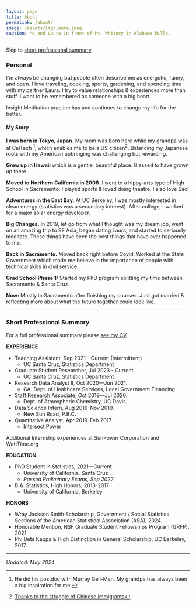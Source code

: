 ```yaml
---
layout: page
title: About
permalink: /about/
image: /assets/img/laura.jpeg
caption: Me and Laura in front of Mt. Whitney in Alabama Hills.
---
```


Skip to [short professional summary](#prof).

### Personal

I'm always be changing but people often describe me as energetic, funny, and open. I love traveling, cooking, sports, gardening, and spending time with my partner Laura.  I try to value relationships & experiences more than stuff. I want to be remembered as someone with a big heart.

Insight Meditation practice has and continues to change my life for the better.

#### My Story

**I was born in Tokyo, Japan.**  My mom was born here while my grandpa was at CalTech [^1], which enables me to be a US citizen[^2]. Balancing my Japanese roots with my American upbringing was challenging but rewarding.

**Grew up in Hawaii** which is a gentle, beautiful place. Blessed to have grown up there.

**Moved to Northern California in 2008.** I went to a hippy-arts type of High School in Sacramento. I played sports & loved doing theatre. I also love Sac!

**Adventures in the East Bay.** At UC Berkeley, I was mostly interested in clean energy (statistics was a secondary interest).  After college, I worked for a major solar energy developer.

**Big Changes.** In 2019, let go from what I thought was my dream job, went on an amazing trip to SE Asia, began dating Laura, and started to seriously meditate. These things have been the best things that have ever happened to me.

**Back in Sacramento.** Moved back right before Covid. Worked at the State Government which made me believe in the importance of people with technical skills in civil service.

**Grad School Phase 1:**  Started my PhD program splitting my time between Sacramento & Santa Cruz.

**Now:** Mostly in Sacramento after finishing my courses. Just got married & reflecting more about what the future together could look like.

***

### <a name="prof"></a> Short Professional Summary

For a full professional summary please [see my CV](https://drive.google.com/open?id=13cD5LtQDNS5w-2_u3KhCg6FHuc-tV9b5&usp=drive_fs).


**EXPERIENCE**
* Teaching Assistant, Sep 2021 - Current (Intermittent)
  - UC Santa Cruz, Statistics Department
* Graduate Student Researcher, Jul 2023 - Current
    - UC Santa Cruz, Statistics Department
* Research Data Analyst II, Oct 2020—Jun 2021.
  - CA. Dept. of Healthcare Services, Local Government Financing
* Staff Research Associate, Oct 2019—Jul 2020.
  - Dept. of Atmospheric Chemistry, UC Davis
* Data Science Intern, Aug 2019-Nov 2019.
  - New Sun Road, P.B.C.
* Quantitative Analyst, Apr 2019-Feb 2017.
  - Intersect Power

Additional Internship experiences at SunPower Corporation and WattTime.org

**EDUCATION**
* PhD Student in Statistics,  2021—Current
  - University of California, Santa Cruz
  - *Passed Preliminary Exams, Sep 2022*
* B.A. Statistics, High Honors, 2013-2017
  - University of California, Berkeley

**HONORS**
* Wray Jackson Smith Scholarship, Government / Social Statistics Sections of the American Statistical Association (ASA), 2024.
* Honorable Mention, NSF Graduate Student Fellowships Program (GRFP), 2021
* Phi Beta Kappa & High Distinction in General Scholarship, UC Berkeley, 2017.


***

*Updated: May 2024*

[^1]: He did his postdoc with Murray Gell-Man.  My grandpa has always been a big inspiration for me.
[^2]: [Thanks to the struggle of Chinese immigrants](https://en.wikipedia.org/wiki/United_States_v._Wong_Kim_Ark)
